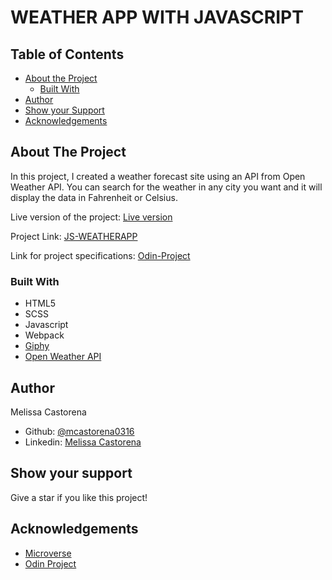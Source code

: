 # WEATHER APP WITH JAVASCRIPT


## Table of Contents

* [About the Project](#about-the-project)
  * [Built With](#built-with)
* [Author](#author)
* [Show your Support](#show-your-support)
* [Acknowledgements](#acknowledgements)

<!-- ABOUT THE PROJECT -->
## About The Project
In this project, I created a  weather forecast site using an API from Open Weather API. You can search for the weather in any city you want and it will display the data in Fahrenheit or Celsius.

Live version of the project: [Live version](https://rawcdn.githack.com/mcastorena0316/js-weatherapp/b2735d1b8890acdc86e88e95202840e845aee33f/dist/index.html)

Project Link: [JS-WEATHERAPP](https://github.com/mcastorena0316/js-weatherapp)

Link for project specifications: [Odin-Project](https://www.theodinproject.com/courses/javascript/lessons/weather-app)

### Built With

*   HTML5
*   SCSS
*   Javascript
*   Webpack
*   [Giphy](https://giphy.com/)
*   [Open Weather API](https://openweathermap.org/api)

<!-- CONTACT -->
## Author

  Melissa Castorena 
- Github: [@mcastorena0316](https://github.com/mcastorena0316)
- Linkedin: [Melissa Castorena](https://www.linkedin.com/in/melissa-castorena/) 

<!-- ABOUT THE PROJECT-->
## Show your support

Give a star if you like this project!

<!-- ACKNOWLEDGEMENTS -->
## Acknowledgements

* [Microverse](https://www.microverse.org/)
* [Odin Project](https://www.theodinproject.com/)